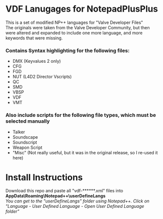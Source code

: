 # VDF Lanugages for NotepadPlusPlus
 
This is a set of modified NP++  languages for "Valve Developer Files"<br>
The originals were taken from the Valve Developer Community, but then were altered and expanded to include one more language, and more keywords that were missing.

### Contains Syntax highlighting for the following files:
- DMX (Keyvalues 2 only)
- CFG
- FGD
- NUT (L4D2 Director Vscripts)
- QC
- SMD
- VBSP
- VDF
- VMT

### Also include scripts for the following file types, which must be selected manually
- Talker
- Soundscape
- Soundscript
- Weapon Script
- "Misc" (Not really useful, but it was in the original release, so I re-used it here)

# Install Instructions
Download this repo and paste all "vdf-******.xml" files into **AppData\Roaming\Notepad++\userDefineLangs**<br>
*You can get to the "userDefineLangs" folder using Notepad++. Click on "Language - User Defined Language - Open User Defined Language folder"*
